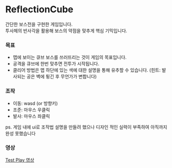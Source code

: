 # ReflectionCube
간단한 보스전을 구현한 게임입니다.  
투사체의 반사각을 활용해 보스의 약점을 맞추게 핵심 기믹입니다.

### 목표
- 맵에 보이는 큐브 보스를 쓰러뜨리는 것이 게임의 목표입니다.
- 공격을 큐브에 한번 맞추면 전투가 시작됩니다.
- 클리어 방법은 맵 하단에 있는 색에 대한 설명을 통해 유추할 수 있습니다.
(힌트: 발사되는 공은 벽에 튕긴 후 무언가가 변합니다)

### 조작
- 이동: wasd (or 방향키)
- 조준: 마우스 우클릭
- 발사: 마우스 좌클릭  

ps. 게임 내에 ui로 조작법 설명을 만들려 했으나 디자인 적인 실력이 부족하여 아직까지 완성 못했습니다  

### 영상  
[Test Play 영상](https://youtu.be/z3njAB4Tfyc)  
